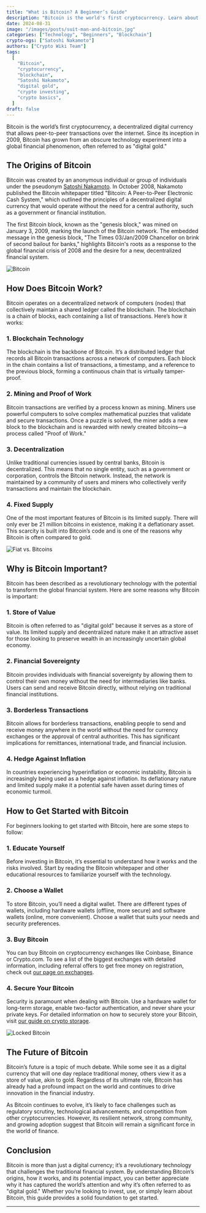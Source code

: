 ```yaml
---
title: "What is Bitcoin? A Beginner’s Guide"
description: "Bitcoin is the world's first cryptocurrency. Learn about its history, how it works, and why it's considered digital gold. Perfect for beginners looking to understand the foundation of the crypto world."
date: 2024-08-31
image: "/images/posts/suit-man-and-bitcoin.jpg"
categories: ["Technology", "Beginners", "Blockchain"]
crypto-ogs: ["Satoshi Nakamoto"]
authors: ["Crypto Wiki Team"]
tags:
  [
    "Bitcoin",
    "cryptocurrency",
    "blockchain",
    "Satoshi Nakamoto",
    "digital gold",
    "crypto investing",
    "crypto basics",
  ]
draft: false
---
```


Bitcoin is the world’s first cryptocurrency, a decentralized digital currency that allows peer-to-peer transactions over the internet. Since its inception in 2009, Bitcoin has grown from an obscure technology experiment into a global financial phenomenon, often referred to as "digital gold."

## The Origins of Bitcoin

Bitcoin was created by an anonymous individual or group of individuals under the pseudonym [Satoshi Nakamoto](/crypto-ogs/satoshi-nakamoto). In October 2008, Nakamoto published the Bitcoin whitepaper titled "Bitcoin: A Peer-to-Peer Electronic Cash System," which outlined the principles of a decentralized digital currency that would operate without the need for a central authority, such as a government or financial institution.

The first Bitcoin block, known as the "genesis block," was mined on January 3, 2009, marking the launch of the Bitcoin network. The embedded message in the genesis block, "The Times 03/Jan/2009 Chancellor on brink of second bailout for banks," highlights Bitcoin's roots as a response to the global financial crisis of 2008 and the desire for a new, decentralized financial system.

![Bitcoin](/images/posts/bitcoin.jpg)

## How Does Bitcoin Work?

Bitcoin operates on a decentralized network of computers (nodes) that collectively maintain a shared ledger called the blockchain. The blockchain is a chain of blocks, each containing a list of transactions. Here’s how it works:

### 1. **Blockchain Technology**

The blockchain is the backbone of Bitcoin. It’s a distributed ledger that records all Bitcoin transactions across a network of computers. Each block in the chain contains a list of transactions, a timestamp, and a reference to the previous block, forming a continuous chain that is virtually tamper-proof.

### 2. **Mining and Proof of Work**

Bitcoin transactions are verified by a process known as mining. Miners use powerful computers to solve complex mathematical puzzles that validate and secure transactions. Once a puzzle is solved, the miner adds a new block to the blockchain and is rewarded with newly created bitcoins—a process called "Proof of Work."

### 3. **Decentralization**

Unlike traditional currencies issued by central banks, Bitcoin is decentralized. This means that no single entity, such as a government or corporation, controls the Bitcoin network. Instead, the network is maintained by a community of users and miners who collectively verify transactions and maintain the blockchain.

### 4. **Fixed Supply**

One of the most important features of Bitcoin is its limited supply. There will only ever be 21 million bitcoins in existence, making it a deflationary asset. This scarcity is built into Bitcoin’s code and is one of the reasons why Bitcoin is often compared to gold.

![Fiat vs. Bitcoins](/images/posts/fiat-bitcoins.jpg)

## Why is Bitcoin Important?

Bitcoin has been described as a revolutionary technology with the potential to transform the global financial system. Here are some reasons why Bitcoin is important:

### 1. **Store of Value**

Bitcoin is often referred to as "digital gold" because it serves as a store of value. Its limited supply and decentralized nature make it an attractive asset for those looking to preserve wealth in an increasingly uncertain global economy.

### 2. **Financial Sovereignty**

Bitcoin provides individuals with financial sovereignty by allowing them to control their own money without the need for intermediaries like banks. Users can send and receive Bitcoin directly, without relying on traditional financial institutions.

### 3. **Borderless Transactions**

Bitcoin allows for borderless transactions, enabling people to send and receive money anywhere in the world without the need for currency exchanges or the approval of central authorities. This has significant implications for remittances, international trade, and financial inclusion.

### 4. **Hedge Against Inflation**

In countries experiencing hyperinflation or economic instability, Bitcoin is increasingly being used as a hedge against inflation. Its deflationary nature and limited supply make it a potential safe haven asset during times of economic turmoil.

## How to Get Started with Bitcoin

For beginners looking to get started with Bitcoin, here are some steps to follow:

### 1. **Educate Yourself**

Before investing in Bitcoin, it’s essential to understand how it works and the risks involved. Start by reading the Bitcoin whitepaper and other educational resources to familiarize yourself with the technology.

### 2. **Choose a Wallet**

To store Bitcoin, you’ll need a digital wallet. There are different types of wallets, including hardware wallets (offline, more secure) and software wallets (online, more convenient). Choose a wallet that suits your needs and security preferences.

### 3. **Buy Bitcoin**

You can buy Bitcoin on cryptocurrency exchanges like Coinbase, Binance or Crypto.com. To see a list of the biggest exchanges with detailed information, including referral offers to get free money on registration, check out [our page on exchanges](/exchanges).

### 4. **Secure Your Bitcoin**

Security is paramount when dealing with Bitcoin. Use a hardware wallet for long-term storage, enable two-factor authentication, and never share your private keys. For detailed information on how to securely store your Bitcoin, visit [our guide on crypto storage](/how-to-store-crypto).

![Locked Bitcoin](/images/posts/bitcoin-locked.jpg)

## The Future of Bitcoin

Bitcoin’s future is a topic of much debate. While some see it as a digital currency that will one day replace traditional money, others view it as a store of value, akin to gold. Regardless of its ultimate role, Bitcoin has already had a profound impact on the world and continues to drive innovation in the financial industry.

As Bitcoin continues to evolve, it’s likely to face challenges such as regulatory scrutiny, technological advancements, and competition from other cryptocurrencies. However, its resilient network, strong community, and growing adoption suggest that Bitcoin will remain a significant force in the world of finance.

## Conclusion

Bitcoin is more than just a digital currency; it’s a revolutionary technology that challenges the traditional financial system. By understanding Bitcoin’s origins, how it works, and its potential impact, you can better appreciate why it has captured the world’s attention and why it’s often referred to as "digital gold." Whether you’re looking to invest, use, or simply learn about Bitcoin, this guide provides a solid foundation to get started.

---
